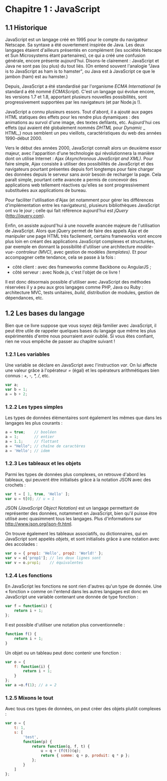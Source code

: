 # Chapitre 1 : JavaScript

## 1.1 Historique

JavaScript est un langage créé en 1995 pour le compte du navigateur Netscape.
Sa syntaxe a été ouvertement inspirée de Java. Les deux langages étaient
d'ailleurs présentés en complément (les sociétés Netscape et Sun Microsystems
étant partenaires), ce qui a créé une confusion générale, encore présente
aujourd'hui. Disons-le clairement : JavaScript et Java ne sont pas (ou plus)
du tout liés. (On entend souvent l'analogie "Java is to JavaScript as ham is
to hamster", ou Java est à JavaScript ce que le jambon (ham) est au hamster.)

Depuis, JavaScript a été standardisé par l'organisme _ECMA International_ (le
standard a été nommé _ECMAScript_). C'est un langage qui évolue encore, les
versions 1.7 et 1.8, apportant plusieurs nouvelles possibilités, sont
progressivement supportées par les navigateurs (et par Node.js !).

JavaScript a connu plusieurs essors. Tout d'abord, il a ajouté aux pages HTML
statiques des effets pour les rendre plus dynamiques : des animations au
survol d'une image, des textes defilants, etc. Aujourd'hui ces effets (qui
avaient été globalement nommés _DHTML_ pour _Dynamic_ _ HTML_) nous semblent
un peu vieillots, caractéristiques du web des années 1990-début 2000.

Vers le début des années 2000, JavaScript connaît alors un deuxième essor
majeur, avec l'apparition d'une technologie qui révolutionnera la manière dont
on utilise Internet : Ajax _(Asynchronous JavaScript and XML)_. Pour faire
simple, Ajax consiste à utiliser des possibilités de JavaScript et des
navigateurs pourtant présentes depuis fort longtemps pour faire charger des
données depuis le serveur sans avoir besoin de recharger la page. Cela paraît
simple, pourtant cette avancée a permis de concevoir des applications web
tellement réactives qu'elles se sont progressivement substituées aux
applications de bureau.

Pour faciliter l'utilisation d'Ajax (et notamment pour gérer les différences
d'implémentation entre les navigateurs), plusieurs bibliothèques JavaScript
ont vu le jour ; celle qui fait référence aujourd'hui est _jQuery_
(http://jquery.com).

Enfin, on assiste aujourd'hui à une nouvelle avancée majeure de l'utilisation
de JavaScript. Alors que jQuery permet de faire des appels Ajax et de
manipuler une page HTML très facilement, certains frameworks vont encore plus
loin en créant des applications JavaScript complexes et structurées, par
exemple en donnant la possibilité d'utiliser une architecture _modèle-vue-
controleur (MVC)_, avec gestion de modèles _(templates)_. Et pour accompagner
cette tendance, cela se passe à la fois :

  * côté client : avec des frameworks comme Backbone ou AngularJS ;
  * côté serveur : avec Node.js, c'est l'objet de ce livre !

Il est donc désormais possible d'utiliser avec JavaScript des méthodes
réservées il y a peu aux gros langages comme PHP, Java ou Ruby : architecture
MVC, tests unitaires, _build_, distribution de modules, gestion de dépendances,
etc.

## 1.2 Les bases du langage

Bien que ce livre suppose que vous soyez déjà familier avec JavaScript, il
peut être utile de rappeler quelques bases du langage que même les plus
expérimentés d'entre nous pourraient avoir oublié. Si vous êtes confiant, rien
ne vous empêche de passer au chapitre suivant !

### 1.2.1 Les variables

Une variable se déclare en JavaScript avec l'instruction _var_. On lui affecte
une valeur grâce à l'opérateur _=_ (égal) et les opérateurs arithmétiques bien
connus : _+, -, *, /_, etc.

```javascript
var a;
var b = 1;
a = b + 2;
```

### 1.2.2 Les types simples

Les types de données élémentaires sont également les mêmes que dans les
langages les plus courants :

```javascript
a = true;    // booléen
a = 1;       // entier
a = 1.1;     // flottant
a = "Hello"; // chaîne de caractères
a = 'Hello'; // idem
```

### 1.2.3 Les tableaux et les objets

Parmi les types de données plus complexes, on retrouve d'abord les tableaux,
qui peuvent être initialisés grâce à la notation JSON avec des crochets :

```javascript
var t = [ 1, true, 'Hello' ];
var u = t[0]; // u = 1
```

JSON _(JavaScript Object Notation)_ est un langage permettant de représenter
des données, notamment en JavaScript, bien qu'il puisse être utilisé avec
quasimment tous les langages. Plus d'informations sur
http://www.json.org/json-fr.html.

On trouve également les tableaux associatifs, ou dictionnaires, qui en
JavaScript sont appelés _objets_, et sont initialisés grâce à une notation
avec des accolades :

```javascript
var o = { prop1: 'Hello', prop2: 'World!' };
var v = o['prop1']; // les deux lignes sont
var v = o.prop1;    // équivalentes
```

### 1.2.4 Les fonctions

En JavaScript les fonctions ne sont rien d'autres qu'un type de donnée. Une « fonction » comme on l'entend dans les autres langages est donc en JavaScript
une variable contenant une donnée de type fonction :

```javascript
var f = function(i) {
    return i + 1;
};
```

Il est possible d'utiliser une notation plus conventionnelle :

```javascript
function f() {
    return i + 1;
}
```

Un objet ou un tableau peut donc contenir une fonction :

```javascript
var o = {
    f: function(i) {
        return i + 1;
    }
};
var a =o.f(1); // a = 2
```

### 1.2.5 Mixons le tout

Avec tous ces types de données, on peut créer des objets plutôt complexes :

```javascript
var o = {
    t: 1,
    s: [
        'test',
        function(p) {
            return function(q, f, t) {
                u = q + (f(t))(q);
                return { somme: q + p, produit: q * p };
            };
        }
    ]
};
```

